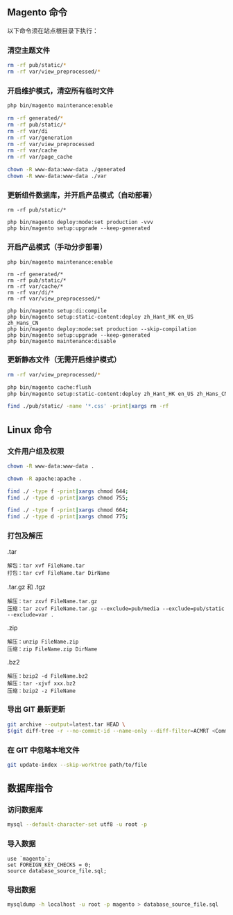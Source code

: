 ## Magento 命令

以下命令须在站点根目录下执行：

### 清空主题文件

```sh
rm -rf pub/static/*
rm -rf var/view_preprocessed/*
```


### 开启维护模式，清空所有临时文件

```sh
php bin/magento maintenance:enable
```

```sh
rm -rf generated/*
rm -rf pub/static/*
rm -rf var/di
rm -rf var/generation
rm -rf var/view_preprocessed
rm -rf var/cache
rm -rf var/page_cache
```

```sh
chown -R www-data:www-data ./generated
chown -R www-data:www-data ./var
```


### 更新组件数据库，并开启产品模式（自动部署）

```
rm -rf pub/static/*

php bin/magento deploy:mode:set production -vvv
php bin/magento setup:upgrade --keep-generated

```


### 开启产品模式（手动分步部署）

```
php bin/magento maintenance:enable

rm -rf generated/*
rm -rf pub/static/*
rm -rf var/cache/*
rm -rf var/di/*
rm -rf var/view_preprocessed/*

php bin/magento setup:di:compile
php bin/magento setup:static-content:deploy zh_Hant_HK en_US zh_Hans_CN
php bin/magento deploy:mode:set production --skip-compilation
php bin/magento setup:upgrade --keep-generated
php bin/magento maintenance:disable

```


### 更新静态文件（无需开启维护模式）

```sh
rm -rf var/view_preprocessed/*

php bin/magento cache:flush
php bin/magento setup:static-content:deploy zh_Hant_HK en_US zh_Hans_CN

```

```sh
find ./pub/static/ -name '*.css' -print|xargs rm -rf
```

## Linux 命令


### 文件用户组及权限

```sh
chown -R www-data:www-data .
```

```sh
chown -R apache:apache .
```

```sh
find ./ -type f -print|xargs chmod 644;
find ./ -type d -print|xargs chmod 755;
```

```sh
find ./ -type f -print|xargs chmod 664;
find ./ -type d -print|xargs chmod 775;
```


### 打包及解压

.tar
```
解包：tar xvf FileName.tar
打包：tar cvf FileName.tar DirName
```

.tar.gz 和 .tgz
```
解压：tar zxvf FileName.tar.gz
压缩：tar zcvf FileName.tar.gz --exclude=pub/media --exclude=pub/static --exclude=var .
```

.zip
```
解压：unzip FileName.zip
压缩：zip FileName.zip DirName
```

.bz2
```
解压：bzip2 -d FileName.bz2
解压：tar -xjvf xxx.bz2
压缩：bzip2 -z FileName
```


### 导出 GIT 最新更新

```sh
git archive --output=latest.tar HEAD \
$(git diff-tree -r --no-commit-id --name-only --diff-filter=ACMRT <CommitID1> <CommitID2>)
```


### 在 GIT 中忽略本地文件

```sh
git update-index --skip-worktree path/to/file
```


## 数据库指令

### 访问数据库

```sh
mysql --default-character-set utf8 -u root -p
```

### 导入数据

```mysql
use `magento`;
set FOREIGN_KEY_CHECKS = 0;
source database_source_file.sql;
```

### 导出数据

```sh
mysqldump -h localhost -u root -p magento > database_source_file.sql
```
